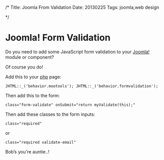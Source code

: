 /*
Title: Joomla From Validation
Date: 20130225
Tags: joomla,web design

*/

# Joomla! Form Validation

Do you need to add some JavaScript form validation to your [Joomla!](http://www.spacecadet9.com/category/joomla/) module or component?

Of course you do!

Add this to your [php](http://www.spacecadet9.com/category/php/)  page:

`
JHTML::_('behavior.mootools');
JHTML::_('behavior.formvalidation');
`

Then add this to the form:

`
class="form-validate" onSubmit="return myValidate(this);"
`

Then add these classes to the form inputs: 

`
class="required"
`

or

`
class="required validate-email"
`

Bob’s you're auntie..!
